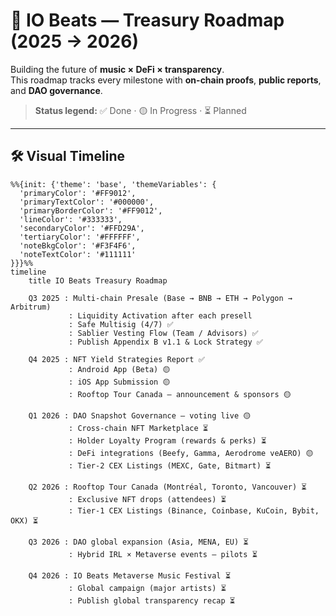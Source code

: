 # 📌 IO Beats — Treasury Roadmap (2025 → 2026)

Building the future of **music × DeFi × transparency**.  
This roadmap tracks every milestone with **on-chain proofs**, **public reports**, and **DAO governance**.

> **Status legend:** ✅ Done · 🟡 In Progress · ⏳ Planned

---

## 🛠️ Visual Timeline

```mermaid
%%{init: {'theme': 'base', 'themeVariables': {
  'primaryColor': '#FF9012',
  'primaryTextColor': '#000000',
  'primaryBorderColor': '#FF9012',
  'lineColor': '#333333',
  'secondaryColor': '#FFD29A',
  'tertiaryColor': '#FFFFFF',
  'noteBkgColor': '#F3F4F6',
  'noteTextColor': '#111111'
}}}%%
timeline
    title IO Beats Treasury Roadmap

    Q3 2025 : Multi-chain Presale (Base → BNB → ETH → Polygon → Arbitrum)
             : Liquidity Activation after each presell
             : Safe Multisig (4/7) ✅
             : Sablier Vesting Flow (Team / Advisors) ✅
             : Publish Appendix B v1.1 & Lock Strategy ✅

    Q4 2025 : NFT Yield Strategies Report ✅
             : Android App (Beta) 🟡
             : iOS App Submission 🟡
             : Rooftop Tour Canada — announcement & sponsors 🟡

    Q1 2026 : DAO Snapshot Governance — voting live 🟡
             : Cross-chain NFT Marketplace ⏳
             : Holder Loyalty Program (rewards & perks) ⏳
             : DeFi integrations (Beefy, Gamma, Aerodrome veAERO) 🟡
             : Tier-2 CEX Listings (MEXC, Gate, Bitmart) ⏳

    Q2 2026 : Rooftop Tour Canada (Montréal, Toronto, Vancouver) ⏳
             : Exclusive NFT drops (attendees) ⏳
             : Tier-1 CEX Listings (Binance, Coinbase, KuCoin, Bybit, OKX) ⏳

    Q3 2026 : DAO global expansion (Asia, MENA, EU) ⏳
             : Hybrid IRL × Metaverse events — pilots ⏳

    Q4 2026 : IO Beats Metaverse Music Festival ⏳
             : Global campaign (major artists) ⏳
             : Publish global transparency recap ⏳
